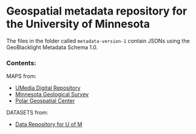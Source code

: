 # Geospatial metadata repository for the University of Minnesota

The files in the folder called `metadata-version-1` contain JSONs using the GeoBlacklight Metadata Schema 1.0.

### Contents:

MAPS from:
* [UMedia Digital Repository](https://umedia.lib.umn.edu/)
* [Minnesota Geological Survey](https://collection.mndigital.org/?f%5Bcollection_name_ssi%5D%5B%5D=Minnesota+Geological+Survey&f%5Bphysical_format_ssi%5D%5B%5D=Maps)
* [Polar Geospatial Center](https://maps.apps.pgc.umn.edu/)

DATASETS from:
* [Data Repository for U of M](https://conservancy.umn.edu/drum) 
